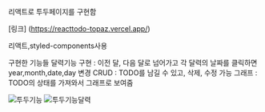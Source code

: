 리액트로 투두페이지를 구현함

[링크] (https://reacttodo-topaz.vercel.app/)

리액트,styled-components사용

구현한 기능들
달력기능 구현 : 이전 달, 다음 달로 넘어가고 각 달력의 날짜를 클릭하면 year,month,date,day 변경
CRUD : TODO를 남길 수 있고, 삭제, 수정 가능
그래프 : TODO의 상태를 가져와서 그래프로 보여줌

![투두기능](https://github.com/qkrckstjq/reacttodo/assets/117289923/e3631096-f60c-4d19-9da4-f32dad252d91)
![투두기능달력](https://github.com/qkrckstjq/reacttodo/assets/117289923/9eb0fa3d-d523-42f6-b482-3f48f3d89031)
